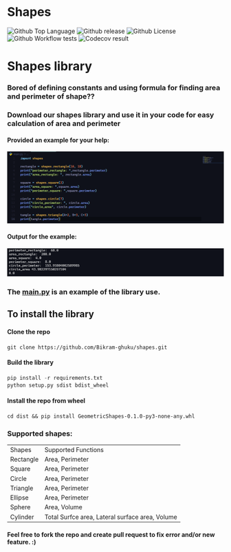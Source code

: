 # Shapes
![Github Top Language](https://img.shields.io/github/languages/top/Bikram-ghuku/shapes)
![Github release](https://img.shields.io/github/v/release/Bikram-ghuku/shapes)
![Github License](https://img.shields.io/github/license/Bikram-ghuku/shapes)
![Github Workflow tests](https://github.com/Bikram-ghuku/shapes/actions/workflows/python-package.yml/badge.svg)
![Codecov result](https://codecov.io/gh/bikram-ghuku/shapes/branch/main/graph/badge.svg)

<h1> Shapes library</h1>

<h3>Bored of defining constants and using formula for finding area and perimeter of shape??</h3>
<h3>Download our shapes library and use it in your code for easy calculation of area and perimeter</h3>
  <h4> Provided an example for your help: </h4>
  <img src="https://raw.githubusercontent.com/Bikram-ghuku/shapes/main/assets/example2.png"></img>
  <h4>Output for the example: </h4>
  <img src="https://raw.githubusercontent.com/Bikram-ghuku/shapes/main/assets/example2_output.png"></img>
  <h3>The <a href="https://github.com/Bikram-ghuku/shapes/blob/main/main.py">main.py</a> is an example of the library use.</h3>
  
  ## To install the library
  #### Clone the repo
  ```shell
git clone https://github.com/Bikram-ghuku/shapes.git
  ```
  #### Build the library
  ```Python
pip install -r requirements.txt
python setup.py sdist bdist_wheel
  ```
  
  #### Install the repo from wheel 
  ```shell
cd dist && pip install GeometricShapes-0.1.0-py3-none-any.whl
  ```
  
  <h3>Supported shapes:</h3>
<table>
	<tr>
		<td><bold>Shapes</bold></td>
		<td><bold>Supported Functions</bold></td>
	</tr>
	<tr>
		<td>Rectangle</td>
		<td>Area, Perimeter</td>
	</tr>
	<tr>
		<td>Square</td>
		<td>Area, Perimeter</td>
	</tr>
	<tr>
		<td>Circle</td>
		<td>Area, Perimeter</td>
	</tr>
	<tr>
		<td>Triangle</td>
		<td>Area, Perimeter</td>
	</tr>
	<tr>
		<td>Ellipse</td>
		<td>Area, Perimeter</td>
	</tr>
	<tr>
		<td>Sphere</td>
		<td>Area, Volume</td>
	</tr>
	<tr>
		<td>Cylinder</td>
		<td>Total Surfce area, Lateral surface area, Volume</td>
	</tr>
</table>
<h4>Feel free to fork the repo and create pull request to fix error and/or new feature. :)</h4>

